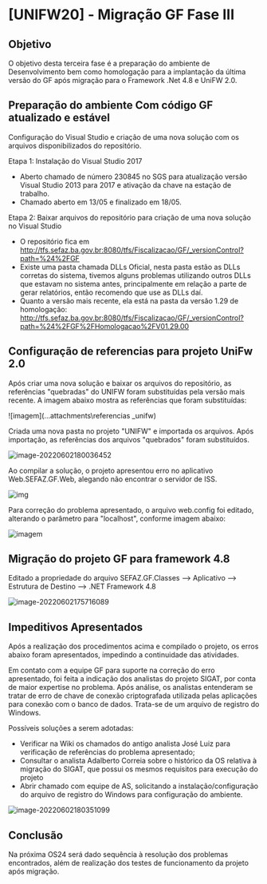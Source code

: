 # [UNIFW20] - Migração GF Fase III 



## Objetivo

O objetivo desta terceira fase é a preparação do ambiente de Desenvolvimento bem como homologação para a implantação da última versão do GF após migração para o Framework .Net 4.8 e UniFW 2.0.



## Preparação do ambiente Com código GF atualizado e estável

Configuração do Visual Studio e criação de uma nova solução com os arquivos disponibilizados  do repositório.

Etapa 1: Instalação do Visual Studio 2017

- Aberto chamado de número 230845 no SGS para atualização versão Visual Studio 2013 para 2017 e ativação da chave na estação de trabalho.
- Chamado aberto em 13/05 e finalizado em 18/05.

Etapa 2: Baixar arquivos do repositório para criação de uma nova solução no Visual Studio

- O repositório fica em http://tfs.sefaz.ba.gov.br:8080/tfs/Fiscalizacao/GF/_versionControl?path=%24%2FGF
- Existe uma pasta chamada DLLs Oficial, nesta pasta estão as DLLs corretas do sistema, tivemos alguns problemas utilizando outros DLLs que estavam no sistema antes, principalmente em relação a parte de gerar relatórios, então recomendo que use as DLLs daí.
- Quanto a versão mais recente, ela está na pasta da versão 1.29 de homologação: http://tfs.sefaz.ba.gov.br:8080/tfs/Fiscalizacao/GF/_versionControl?path=%24%2FGF%2FHomologacao%2FV01.29.00





## Configuração de referencias para projeto UniFw 2.0

Após criar uma nova solução e baixar os arquivos do repositório, as referências "quebradas" do UNIFW foram substituídas pela versão mais recente. A imagem abaixo mostra as referências que foram substituídas:

![imagem](..\.attachments\referencias _unifw)

Criada uma nova pasta no projeto "UNIFW" e importada os arquivos. Após importação, as referências dos arquivos "quebrados" foram substituídos.

![image-20220602180036452](C:\Users\joalmeida\Desktop\OS20\.attachments\importacao_unifw_1.PNG)

Ao compilar a solução, o projeto apresentou erro no aplicativo Web.SEFAZ.GF.Web, alegando não encontrar o servidor de ISS.

![img](C:\Users\joalmeida\Desktop\OS20\.attachments\erro_ISS)

Para correção do problema apresentado, o arquivo web.config foi editado, alterando o parâmetro para "localhost", conforme imagem abaixo:



![imagem](C:\Users\joalmeida\Desktop\OS20\.attachments\arquivo_editado)



## Migração do projeto GF para framework 4.8

Editado a propriedade do arquivo SEFAZ.GF.Classes --> Aplicativo --> Estrutura de Destino --> .NET Framework 4.8

![image-20220602175716089](C:\Users\joalmeida\Desktop\OS20\.attachments\image-20220602175716089.png)



## Impeditivos Apresentados

Após a realização dos procedimentos acima e compilado o projeto, os erros abaixo foram apresentados, impedindo a continuidade das atividades.

Em contato com a equipe GF para suporte na correção do erro apresentado, foi feita a indicação dos analistas do projeto SIGAT, por conta de maior expertise no problema. Após análise, os analistas entenderam se tratar de erro de chave de conexão criptografada utilizada pelas aplicações para conexão com o banco de dados. Trata-se de um arquivo de registro do Windows.

Possíveis soluções a serem adotadas:

- Verificar na Wiki os chamados do antigo analista José Luiz para verificação de referências do problema apresentado;
- Consultar o analista Adalberto Correia sobre o histórico da OS relativa à migração do SIGAT, que possui os mesmos requisitos para execução do projeto
- Abrir chamado com equipe de AS, solicitando a instalação/configuração do arquivo de registro do Windows para configuração do ambiente.

![image-20220602180351099](C:\Users\joalmeida\Desktop\OS20\.attachments\erro_projeto)

## Conclusão

Na próxima OS24 será dado sequência à resolução dos problemas encontrados, além de realização dos testes de funcionamento da projeto após migração.

